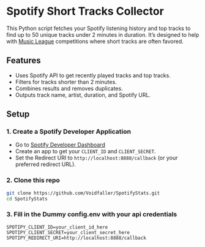 # Spotify Short Tracks Collector

This Python script fetches your Spotify listening history and top tracks to find up to 50 unique tracks under 2 minutes in duration. It’s designed to help with [Music League](https://www.musicleague.com/) competitions where short tracks are often favored.

## Features

- Uses Spotify API to get recently played tracks and top tracks.
- Filters for tracks shorter than 2 minutes.
- Combines results and removes duplicates.
- Outputs track name, artist, duration, and Spotify URL.

## Setup

### 1. Create a Spotify Developer Application

- Go to [Spotify Developer Dashboard](https://developer.spotify.com/dashboard/applications)
- Create an app to get your `CLIENT_ID` and `CLIENT_SECRET`.
- Set the Redirect URI to `http://localhost:8888/callback` (or your preferred redirect URL).

### 2. Clone this repo

```bash
git clone https://github.com/Voidfaller/SpotifyStats.git
cd SpotifyStats
```

### 3. Fill in the Dummy config.env with your api credentials
```.env
SPOTIPY_CLIENT_ID=your_client_id_here
SPOTIPY_CLIENT_SECRET=your_client_secret_here
SPOTIPY_REDIRECT_URI=http://localhost:8888/callback
```
